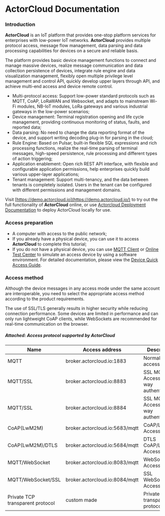# ActorCloud Documentation

### Introduction

**ActorCloud** is an IoT platform that provides one-stop platform services for enterprises with low-power IoT networks. **ActorCloud** provides multiple protocol access, message flow management, data parsing and data processing capabilities for devices on a secure and reliable basis.

The platform provides basic device management functions to connect and manage massive devices, realize message communication and data collection persistence of devices, integrate rule engine and data visualization management, flexibly open multiple privilege level management and control API,  quickly develop upper layers through API, and achieve multi-end access and device remote control.

- Multi-protocol access: Support low-power standard protocols such as MQTT, CoAP, LoRaWAN and Websocket, and adapts to mainstream Wi-Fi modules, NB-IoT modules, LoRa gateways and various industrial gateways in the  low-power scenarios;
- Device management: Terminal registration opening and life cycle management, providing continuous monitoring of status, faults, and reported data;
- Data parsing: No need to change the data reporting format of the device, and support writing decoding plug-in for parsing in the cloud;
- Rule Engine: Based on Pulsar, built-in flexible SQL expressions and rich processing functions, realize the real-time parsing of terminal messages, high-speed persistence, rule processing and different types of action triggering;
- Application enablement: Open rich REST API interface, with flexible and configurable application permissions, help enterprises quickly build various upper-layer applications;
- Tenant management: Support multi-tenancy, and the data between tenants is completely isolated. Users in the tenant can be configured with different permissions and management domains.

Visit [https://demo.actorcloud.io](https://demo.actorcloud.io/) to try out the full functionality of **ActorCloud** online, or use [Actorcloud Deployment Documentation](./installation/base.md)  to deploy ActorCloud locally for use.

### Access preparation

- A computer with access to the public network;
- If you already have a physical device, you can use it to access **ActorCloud** to complete this tutorial;
- If you do not have a physical device, you can use [MQTT Client](https://developer.emqx.io/sdk_tools?category=MQTT_Clients) or [Online Test Center](https://demo.actorcloud.io/mqtt_client)  to simulate an access device by using a software environment. For detailed documentation, please view the [Device Quick Access Guide](./access_guide/notice.md).

### Access method

Although the device messages in any access mode under the same account are interoperable, you need to select the appropriate access method according to the product requirements.

The use of SSL/TLS generally results in higher security while reducing connection performance. Some devices are limited in performance and can only run lightweight CoAP clients, while WebSockets are recommended for real-time communication on the browser.

##### Attached:  Access protocol supported by ActorCloud

| Name                             | Access address                 | Description                              |
| -------------------------------- | ------------------------------ | ---------------------------------------- |
| MQTT                             | broker.actorcloud.io:1883      | Normal MQTT access                       |
| MQTT/SSL                         | broker.actorcloud.io:8883      | SSL MQTT Access (one-way authentication) |
| MQTT/SSL                         | broker.actorcloud.io:8884      | SSL MQTT Access (two-way authentication) |
| CoAP(LwM2M)                      | broker.actorcloud.io:5683/mqtt | CoAP/LwM2M Access                        |
| CoAP(LwM2M)/DTLS                 | broker.actorcloud.io:5684/mqtt | DTLS CoAP/LwM2M Access                   |
| MQTT/WebSocket                   | broker.actorcloud.io:8083/mqtt | WebSocket Access                         |
| MQTT/WebSocket/SSL               | broker.actorcloud.io:8084/mqtt | SSL WebSocket Access                     |
| Private TCP transparent protocol | custom made                    | Private TCP transparent protocol         |
